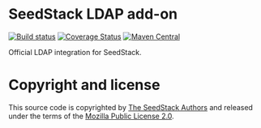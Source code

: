 # SeedStack LDAP add-on

[![Build status](https://travis-ci.org/seedstack/ldap-addon.svg?branch=master)](https://travis-ci.org/seedstack/ldap-addon) [![Coverage Status](https://coveralls.io/repos/seedstack/ldap-addon/badge.svg?branch=master)](https://coveralls.io/r/seedstack/ldap-addon?branch=master) [![Maven Central](https://maven-badges.herokuapp.com/maven-central/org.seedstack.addons.ldap/ldap/badge.svg?style=flat)](https://maven-badges.herokuapp.com/maven-central/org.seedstack.addons.ldap/ldap)

Official LDAP integration for SeedStack.

# Copyright and license

This source code is copyrighted by [The SeedStack Authors](https://github.com/seedstack/seedstack/blob/master/AUTHORS) and
released under the terms of the [Mozilla Public License 2.0](https://www.mozilla.org/MPL/2.0/). 
